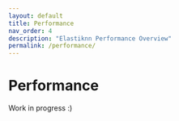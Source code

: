 ```yaml
---
layout: default
title: Performance
nav_order: 4
description: "Elastiknn Performance Overview"
permalink: /performance/
---
```


# Performance

Work in progress :)
